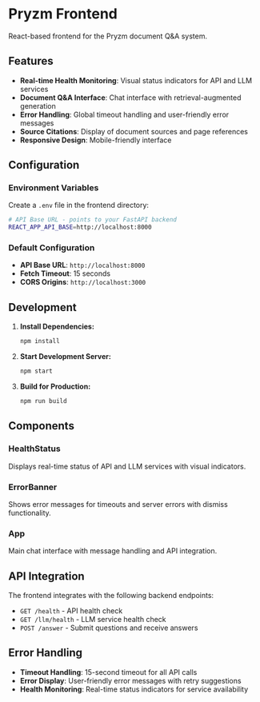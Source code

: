 # Pryzm Frontend

React-based frontend for the Pryzm document Q&A system.

## Features

- **Real-time Health Monitoring**: Visual status indicators for API and LLM services
- **Document Q&A Interface**: Chat interface with retrieval-augmented generation
- **Error Handling**: Global timeout handling and user-friendly error messages
- **Source Citations**: Display of document sources and page references
- **Responsive Design**: Mobile-friendly interface

## Configuration

### Environment Variables

Create a `.env` file in the frontend directory:

```bash
# API Base URL - points to your FastAPI backend
REACT_APP_API_BASE=http://localhost:8000
```

### Default Configuration

- **API Base URL**: `http://localhost:8000`
- **Fetch Timeout**: 15 seconds
- **CORS Origins**: `http://localhost:3000`

## Development

1. **Install Dependencies:**
   ```bash
   npm install
   ```

2. **Start Development Server:**
   ```bash
   npm start
   ```

3. **Build for Production:**
   ```bash
   npm run build
   ```

## Components

### HealthStatus
Displays real-time status of API and LLM services with visual indicators.

### ErrorBanner
Shows error messages for timeouts and server errors with dismiss functionality.

### App
Main chat interface with message handling and API integration.

## API Integration

The frontend integrates with the following backend endpoints:

- `GET /health` - API health check
- `GET /llm/health` - LLM service health check
- `POST /answer` - Submit questions and receive answers

## Error Handling

- **Timeout Handling**: 15-second timeout for all API calls
- **Error Display**: User-friendly error messages with retry suggestions
- **Health Monitoring**: Real-time status indicators for service availability
